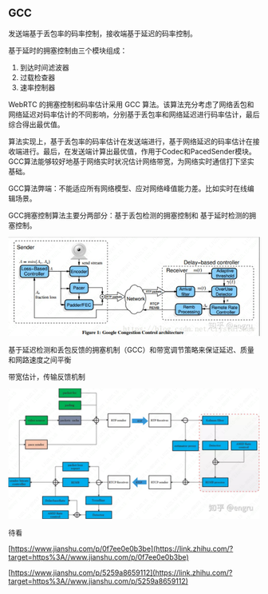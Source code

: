 ## GCC

发送端基于丢包率的码率控制，接收端基于延迟的码率控制。

基于延时的拥塞控制由三个模块组成：

1. 到达时间滤波器
2. 过载检查器
3. 速率控制器



WebRTC 的拥塞控制和码率估计采用 GCC 算法。该算法充分考虑了网络丢包和网络延迟对码率估计的不同影响，分别基于丢包率和网络延迟进行码率估计，最后综合得出最优值。

算法实现上，基于丢包率的码率估计在发送端进行，基于网络延迟的码率估计在接收端进行。最后，在发送端计算出最优值，作用于Codec和PacedSender模块。GCC算法能够较好地基于网络实时状况估计网络带宽，为网络实时通信打下坚实基础。

GCC算法弊端：不能适应所有网络模型、应对网络峰值能力差。比如实时在线编辑场景。



GCC拥塞控制算法主要分两部分：基于丢包检测的拥塞控制和 基于延时检测的拥塞控制。

![](./png/GCC.png)

基于延迟检测和丢包反馈的拥塞机制（GCC）和带宽调节策略来保证延迟、质量和网路速度之间平衡

带宽估计，传输反馈机制

![](./png/GCC_1.png)





待看

[https://www.jianshu.com/p/0f7ee0e0b3be](https://link.zhihu.com/?target=https%3A//www.jianshu.com/p/0f7ee0e0b3be)

[https://www.jianshu.com/p/5259a8659112](https://link.zhihu.com/?target=https%3A//www.jianshu.com/p/5259a8659112)